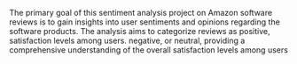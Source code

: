  The primary goal of this sentiment analysis project on Amazon software 
reviews is to gain insights into user sentiments and opinions regarding the 
software products. The analysis aims to categorize reviews as positive, 
satisfaction levels among users.
 negative, or neutral, providing a comprehensive understanding of the overall 
satisfaction levels among users
